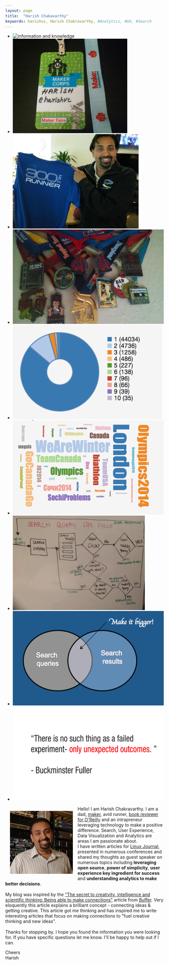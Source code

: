 ```yaml
---
layout: page
title:  "Harish Chakavarthy"
keywords: harishvc, Harish Chakravarthy, #Analytics, #UX, #Search
---
```



<script type="text/javascript">
  $(document).ready(function(){
    
$('.bxslider').bxSlider({
   minSlides: 2,
  maxSlides: 4,
  slideWidth: 500,
  slideMargin: 10
});
  });
</script>
<div class="slider">
<ul class="bxslider">
  <li><img src="https://pbs.twimg.com/media/BeIvALsIgAEw0Gf.jpg"  height="300" title="information and knowledge"/></li>
  <li><img src="/pics/harishvc-maker-badge-2012.jpg"  height="300" title="MakerFaire"/></li>
  <li><img src="/pics/harishvc-300.jpg"  height="300" title="300 miles"/></li>
  <li><img src="/pics/harishvc-avid-runner-medals.jpg"  height="300" title="run medals"/></li>
  <li><img src="/pics/sochi2014-day4-userfrequency.png"  height="300" title="sochi2014: day 4 tweet frequency"/></li>
  <li><img src="/pics/sochi2014-day4-hashtag-cloud.png"  height="300" title="sochi2014: day 4 tag cloud"/></li>
  <li><img src="/pics/harishvc-search-lifecycle.jpg"  height="300" title="search lifecycle"/></li>
  <li><img src="/pics/harishvc-search.png"  height="300" title="improve search"/></li>
  <li><img src="/pics/harishvc-uo.png"  height="300" title="unexpeced outcomes"/></li>
</ul>
</div>

<p>
<img style="float:left; margin:15px" alt="Harish Chakravarthy" src="/pics/harishvc.jpeg"></a>
Hello! I am Harish Chakravarthy. I am a dad, <a href="http://en.wikipedia.org/wiki/Maker_culture">maker</a>, avid runner, <a href="/2014/02/15/oreilly-reader-review-program/">book reviewer for O'Reilly</a> 
and an intrapreneur leveraging technology to make a positive difference. Search, User Experience, Data Visualization and Analytics are areas I am passionate about.  
<br/>
I have written articles for <a href="http://www.linuxjournal.com">Linux Journal</a>, presented in numerous conferences and shared my thoughts as guest speaker 
on numerous topics including <strong>leveraging open source</strong>, <strong>power of simplicity</strong>, <strong>user experience key ingredient for success</strong> 
and <strong>understanding analytics to make better decisions</strong>. 
<br/><br/>
My blog was inspired by the <a href="http://blog.bufferapp.com/connections-in-the-brain-understanding-creativity-and-intelligenceconnections">"The secret to creativity, intelligence and scientific thinking: Being able to make connections"</a> article from <a href="http://bufferapp.com">Buffer</a>. Very eloquently this article explains a brilliant concept - connecting ideas & getting creative. 
This article got me thinking and has inspired me to write interesting articles that focus on making connections to "fuel creative thinking and new ideas".
<br/><br/>
Thanks for stopping by. I hope you found the information you were looking for. If you have specific questions let me know. I&#39;ll be happy to help out if I can.
<br/>

Cheers
<br/>
Harish
